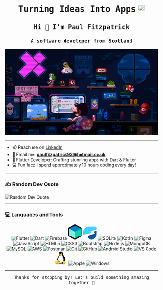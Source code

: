 <h1 align="center"><samp>Turning Ideas Into Apps</samp> <img src="https://github.com/mupezzuol/mupezzuol/blob/master/assets/earth.gif" width="22px" height="22px"></h1>

<h2 align="center"><samp>Hi 👋 I'm Paul Fitzpatrick</samp></h2>
<h3 align="center"><samp>A software developer from Scotland</samp></h3>

<p align="center">
  <img alt="Coding Mario" width="1000" src="https://raw.githubusercontent.com/sugith10/images/main/gif/mario-working.gif" />
</p>

---

- 📫 Reach me on [LinkedIn](https://www.linkedin.com/in/paul-fitzpatrick-a8832092/)
- 📧 Email me: **paulfitzpatrick93@hotmail.co.uk**
- 💙 Flutter Developer: Crafting stunning apps with Dart & Flutter
- 💻 Fun fact: I spend approximately 10 hours coding every day!

---

### ✍️ Random Dev Quote

<p>
  <img src="https://quotes-github-readme.vercel.app/api?type=horizontal&theme=vue" alt="Random Dev Quote" />
</p>

---

### 💻 Languages and Tools

<p align="center">
  <img src="https://www.vectorlogo.zone/logos/flutterio/flutterio-icon.svg" width="45" title="Flutter" />
  <img src="https://www.vectorlogo.zone/logos/dartlang/dartlang-icon.svg" width="45" title="Dart" />
  <img src="https://www.vectorlogo.zone/logos/firebase/firebase-icon.svg" width="45" title="Firebase" />
  <img src="https://raw.githubusercontent.com/sugith10/images/main/technologies/bloc.png" width="45" title="BLoC" />
  <img src="https://raw.githubusercontent.com/sugith10/images/main/technologies/riverpod.png" width="45" title="Riverpod" />
  <img src="https://www.vectorlogo.zone/logos/sqlite/sqlite-icon.svg" width="45" title="SQLite" />
  <img src="https://skillicons.dev/icons?i=kotlin" width="45" title="Kotlin" />
  <img src="https://skillicons.dev/icons?i=figma" width="45" title="Figma" />
  <img src="https://techstack-generator.vercel.app/js-icon.svg" width="45" title="JavaScript" />
  <img src="https://skillicons.dev/icons?i=html" width="45" title="HTML5" />
  <img src="https://skillicons.dev/icons?i=css" width="45" title="CSS3" />
  <img src="https://skillicons.dev/icons?i=bootstrap" width="45" title="Bootstrap" />
  <img src="https://skillicons.dev/icons?i=nodejs" width="45" title="Node.js" />
  <img src="https://skillicons.dev/icons?i=mongodb" width="45" title="MongoDB" />
  <img src="https://skillicons.dev/icons?i=mysql" width="45" title="MySQL" />
  <img src="https://techstack-generator.vercel.app/aws-icon.svg" width="45" title="AWS" />
  <img src="https://skillicons.dev/icons?i=postman" width="45" title="Postman" />
  <img src="https://user-images.githubusercontent.com/25181517/192108372-f71d70ac-7ae6-4c0d-8395-51d8870c2ef0.png" width="45" title="Git" />
  <img src="https://skillicons.dev/icons?i=github" width="45" title="GitHub" />
  <img src="https://skillicons.dev/icons?i=androidstudio" width="45" title="Android Studio" />
  <img src="https://skillicons.dev/icons?i=vscode" width="45" title="VS Code" />
  <img src="https://raw.githubusercontent.com/devicons/devicon/master/icons/linux/linux-original.svg" width="45" title="Linux" />
  <img src="https://skillicons.dev/icons?i=apple" width="45" title="Apple" />
  <img src="https://skillicons.dev/icons?i=windows" width="45" title="Windows" />
</p>

---

<p align="center">
  <samp>Thanks for stopping by! Let's build something amazing together 🚀</samp>
</p>
